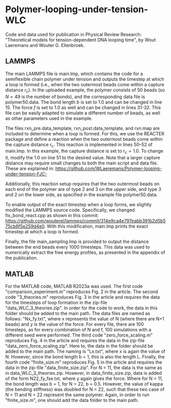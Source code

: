 # Polymer-looping-under-tension-WLC
Code and data used for publication in Physical Review Research: "Theoretical models for tension-dependent DNA looping time", by Wout Laeremans and Wouter G. Ellenbroek.

## LAMMPS
The main LAMMPS file is main.lmp, which contains the code for a semiflexible chain polymer under tension and outputs the timestep at which a loop is formed (i.e., when the two outermost beads come within a capture distance $r_\mathrm{c}$). In the uploaded example, the polymer consists of 50 beads (so $N = 49$ is the number of bonds), and the corresponding data file is polymer50.data. The bond length $b$ is set to 1.0 and can be changed in line 15. The force $f$ is set to 1.0 as well and can be changed in lines 31-32. This file can be easily adapted to simulate a different number of beads, as well as other parameters used in the example.

The files rxn_pre.data_template, rxn_post.data_template, and rxn.map are included to determine when a loop is formed. For this, we use the REACTER package and define a reaction when the two outermost beads come within the capture distance $r_\mathrm{c}$. This reaction is implemented in lines 50–52 of main.lmp. In this example, the capture distance is set to $r_\mathrm{c} = 1.0$. To change it, modify the 1.0 on line 51 to the desired value. Note that a larger capture distance may require small changes to both the main script and data file. These are explained in: https://github.com/WLaeremans/Polymer-looping-under-tension-FJC-

Additionally, this reaction setup requires that the two outermost beads on each end of the polymer are of type 2 and 3 on the upper side, and type 3 and 2 on the lower side, as specified in the example file polymer50.data.

To enable output of the exact timestep when a loop forms, we slightly modified the LAMMPS source code. Specifically, we changed fix_bond_react.cpp as shown in this commit: https://github.com/wouterel/lammps/commit/314e9ca4e797eabb391b2d5b575cb6f5e259d4e0. With this modification, main.lmp prints the exact timestep at which a loop is formed.

Finally, the file main_sampling.lmp is provided to output the distance between the end beads every 1000 timesteps. This data was used to numerically extract the free energy profiles, as presented in the appendix of the publication.

## MATLAB
For the MATLAB code, MATLAB R2023a was used. The first code "comparison_experiment.m" reproduces Fig. 2 in the article. The second code "3_theories.m" reproduces Fig. 3 in the article and requires the data for the timesteps of loop formation in the zip-file "data_WLC_3_theories.zip". In order for the code to work, the data in this folder should be added to the main path. The data files are named as follows: "Nx_fy.txt", where x represents the value of N (where there are N+1 beads) and y is the value of the force. For every file, there are 100 timesteps, as for every combination of N and f, 100 simulations with a different seed were performed. The third code "zero_force_scaling.m" reproduces Fig. 4 in the article and requires the data in the zip-file "data_zero_force_scaling.zip". Here to, the data in the folder should be added to the main path. The naming is "Lx.txt", where x is again the value of N. However, since the bond length b = 1, this is also the length L. Finally, the fourth code "finite_size.m" reproduces Fig. 5 in the article and requires the data in the zip-file "data_finite_size.zip". For N = 11, the data is the same as in data_WLC_3_theories.zip. However, in data_finite_size.zip, data is added of the form N22_fy_fse.txt, where y again gives the force. Where for N = 11, the bond length was b = 1, for N = 22, b = 0.5. However, the value of kappa (the bending stiffness) was doubled for N = 22, such that these two case of N = 11 and N = 22 represent the same polymer. Again, in order to run "finite_size.m", one should add the data folder to the main path.
